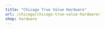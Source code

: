 ```yaml
---
title: "Chicago True Value Hardware"
url: /chicago/chicago-true-value-hardware/
shop: hardware
---
```

